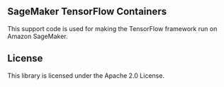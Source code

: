 ## SageMaker TensorFlow Containers

This support code is used for making the TensorFlow framework run on Amazon SageMaker.

## License

This library is licensed under the Apache 2.0 License. 
